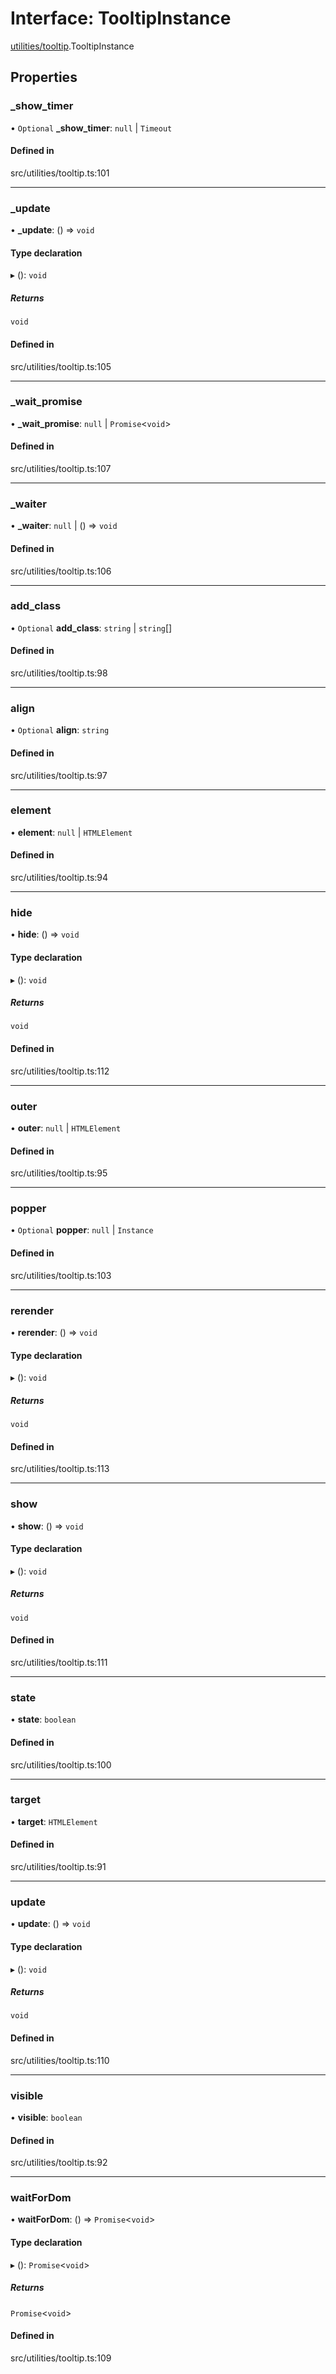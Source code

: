 # Interface: TooltipInstance

[utilities/tooltip](../modules/utilities_tooltip.md).TooltipInstance

## Properties

### \_show\_timer

• `Optional` **\_show\_timer**: ``null`` \| `Timeout`

#### Defined in

src/utilities/tooltip.ts:101

___

### \_update

• **\_update**: () => `void`

#### Type declaration

▸ (): `void`

##### Returns

`void`

#### Defined in

src/utilities/tooltip.ts:105

___

### \_wait\_promise

• **\_wait\_promise**: ``null`` \| `Promise`\<`void`\>

#### Defined in

src/utilities/tooltip.ts:107

___

### \_waiter

• **\_waiter**: ``null`` \| () => `void`

#### Defined in

src/utilities/tooltip.ts:106

___

### add\_class

• `Optional` **add\_class**: `string` \| `string`[]

#### Defined in

src/utilities/tooltip.ts:98

___

### align

• `Optional` **align**: `string`

#### Defined in

src/utilities/tooltip.ts:97

___

### element

• **element**: ``null`` \| `HTMLElement`

#### Defined in

src/utilities/tooltip.ts:94

___

### hide

• **hide**: () => `void`

#### Type declaration

▸ (): `void`

##### Returns

`void`

#### Defined in

src/utilities/tooltip.ts:112

___

### outer

• **outer**: ``null`` \| `HTMLElement`

#### Defined in

src/utilities/tooltip.ts:95

___

### popper

• `Optional` **popper**: ``null`` \| `Instance`

#### Defined in

src/utilities/tooltip.ts:103

___

### rerender

• **rerender**: () => `void`

#### Type declaration

▸ (): `void`

##### Returns

`void`

#### Defined in

src/utilities/tooltip.ts:113

___

### show

• **show**: () => `void`

#### Type declaration

▸ (): `void`

##### Returns

`void`

#### Defined in

src/utilities/tooltip.ts:111

___

### state

• **state**: `boolean`

#### Defined in

src/utilities/tooltip.ts:100

___

### target

• **target**: `HTMLElement`

#### Defined in

src/utilities/tooltip.ts:91

___

### update

• **update**: () => `void`

#### Type declaration

▸ (): `void`

##### Returns

`void`

#### Defined in

src/utilities/tooltip.ts:110

___

### visible

• **visible**: `boolean`

#### Defined in

src/utilities/tooltip.ts:92

___

### waitForDom

• **waitForDom**: () => `Promise`\<`void`\>

#### Type declaration

▸ (): `Promise`\<`void`\>

##### Returns

`Promise`\<`void`\>

#### Defined in

src/utilities/tooltip.ts:109
